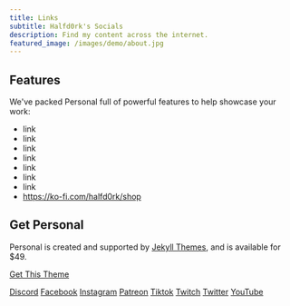 ```yaml
---
title: Links
subtitle: Halfd0rk's Socials
description: Find my content across the internet.
featured_image: /images/demo/about.jpg
---
```


## Features

We've packed Personal full of powerful features to help showcase your work:

* link
* link
* link
* link
* link
* link
* link
* https://ko-fi.com/halfd0rk/shop

## Get Personal

Personal is created and supported by [Jekyll Themes](https://jekyllthemes.io), and is available for $49.

<a href="https://jekyllthemes.io/theme/personal-website-jekyll-theme" class="button button--large">Get This Theme</a>

<a href="https://twitter.com/halfd0rk" class="button button--discord">Discord</a>
<a href="https://twitter.com/halfd0rk" class="button button--facebook">Facebook</a>
<a href="https://twitter.com/halfd0rk" class="button button--instagram">Instagram</a>
<a href="https://twitter.com/halfd0rk" class="button button--patreon">Patreon</a>
<a href="https://twitter.com/halfd0rk" class="button button--tiktok">Tiktok</a>
<a href="https://www.twitch.tv/halfd0rk" class="button button--twitch">Twitch</a>
<a href="https://twitter.com/halfd0rk" class="button button--twitter">Twitter</a>
<a href="https://twitter.com/halfd0rk" class="button button--youtube">YouTube</a>
